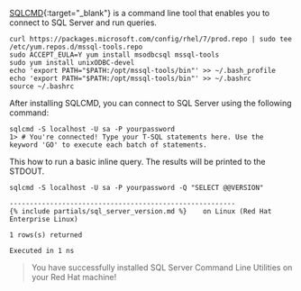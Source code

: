 [SQLCMD](https://docs.microsoft.com/en-us/sql/linux/sql-server-linux-connect-and-query-sqlcmd){:target="_blank"} is a command line tool that enables you to connect to SQL Server and run queries.

```terminal
curl https://packages.microsoft.com/config/rhel/7/prod.repo | sudo tee /etc/yum.repos.d/mssql-tools.repo
sudo ACCEPT_EULA=Y yum install msodbcsql mssql-tools
sudo yum install unixODBC-devel
echo 'export PATH="$PATH:/opt/mssql-tools/bin"' >> ~/.bash_profile
echo 'export PATH="$PATH:/opt/mssql-tools/bin"' >> ~/.bashrc
source ~/.bashrc
```

After installing SQLCMD, you can connect to SQL Server using the following command:

```terminal
sqlcmd -S localhost -U sa -P yourpassword
1> # You're connected! Type your T-SQL statements here. Use the keyword 'GO' to execute each batch of statements.
```

This how to run a basic inline query. The results will be printed to the STDOUT.

```terminal
sqlcmd -S localhost -U sa -P yourpassword -Q "SELECT @@VERSION"
```

```results
--------------------------------------------------------
{% include partials/sql_server_version.md %}    on Linux (Red Hat Enterprise Linux)

1 rows(s) returned

Executed in 1 ns
```

> You have successfully installed SQL Server Command Line Utilities on your Red Hat machine! 
